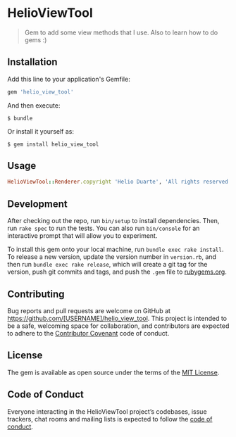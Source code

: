 # HelioViewTool

> Gem to add some view methods that I use. Also to learn how to do gems :)

## Installation

Add this line to your application's Gemfile:

```ruby
gem 'helio_view_tool'
```

And then execute:

    $ bundle

Or install it yourself as:

    $ gem install helio_view_tool

## Usage

```ruby
HelioViewTool::Renderer.copyright 'Helio Duarte', 'All rights reserved'
```

## Development

After checking out the repo, run `bin/setup` to install dependencies. Then, run `rake spec` to run the tests. You can also run `bin/console` for an interactive prompt that will allow you to experiment.

To install this gem onto your local machine, run `bundle exec rake install`. To release a new version, update the version number in `version.rb`, and then run `bundle exec rake release`, which will create a git tag for the version, push git commits and tags, and push the `.gem` file to [rubygems.org](https://rubygems.org).

## Contributing

Bug reports and pull requests are welcome on GitHub at https://github.com/[USERNAME]/helio_view_tool. This project is intended to be a safe, welcoming space for collaboration, and contributors are expected to adhere to the [Contributor Covenant](http://contributor-covenant.org) code of conduct.

## License

The gem is available as open source under the terms of the [MIT License](https://opensource.org/licenses/MIT).

## Code of Conduct

Everyone interacting in the HelioViewTool project’s codebases, issue trackers, chat rooms and mailing lists is expected to follow the [code of conduct](https://github.com/[USERNAME]/helio_view_tool/blob/master/CODE_OF_CONDUCT.md).

